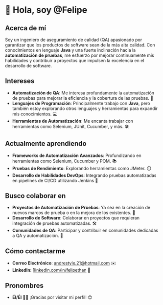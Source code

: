 # 👋 Hola, soy @Felipe

## Acerca de mí

Soy un ingeniero de aseguramiento de calidad (QA) apasionado por garantizar que los productos de software sean de la más alta calidad. Con conocimientos en lenguaje **Java** y una fuerte inclinación hacia la **automatización de pruebas**, me esfuerzo por mejorar continuamente mis habilidades y contribuir a proyectos que impulsen la excelencia en el desarrollo de software.

## Intereses

- **Automatización de QA**: Me interesa profundamente la automatización de pruebas para mejorar la eficiencia y la cobertura de las pruebas. 🤖
- **Lenguajes de Programación**: Principalmente trabajo con **Java**, pero también estoy explorando otros lenguajes y herramientas para expandir mis conocimientos. 💻
- **Herramientas de Automatización**: Me encanta trabajar con herramientas como Selenium, JUnit, Cucumber, y más. 🛠️

## Actualmente aprendiendo

- **Frameworks de Automatización Avanzados**: Profundizando en herramientas como Selenium, Cucumber y POM. 📚
- **Pruebas de Rendimiento**: Explorando herramientas como JMeter. ⏱️
- **Desarrollo de Habilidades DevOps**: Integrando pruebas automatizadas en pipelines de CI/CD utilizando Jenkins 🔄

## Busco colaborar en

- **Proyectos de Automatización de Pruebas**: Ya sea en la creación de nuevos marcos de prueba o en la mejora de los existentes. 🚀
- **Desarrollo de Software**: Colaborar en proyectos que requieran integración de pruebas automatizadas. 🛠️
- **Comunidades de QA**: Participar y contribuir en comunidades dedicadas a QA y automatización. 💬

## Cómo contactarme

- **Correo Electrónico**: [andrestyle.21@hotmail,com](mailto:felipethan@example.com) ✉️
- **LinkedIn**: [[linkedin.com/in/felipethan](https://www.linkedin.com/in/af-quimbayo/) 🔗

## Pronombres

- **Él/Él** 👨‍💼
¡Gracias por visitar mi perfil! 😊

